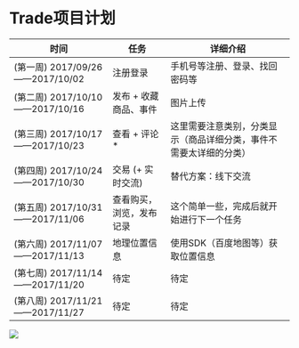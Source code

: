 # Trade项目计划

| 时间        | 任务    |  详细介绍  |
| --- | --- | --- |
|  (第一周) 2017/09/26——2017/10/02 | 注册登录 | 手机号等注册、登录、找回密码等 |
|  (第二周) 2017/10/10——2017/10/16 | 发布 + 收藏商品、事件 | 图片上传 |
|  (第三周) 2017/10/17——2017/10/23 | 查看 + 评论 * | 这里需要注意类别，分类显示（商品详细分类，事件不需要太详细的分类） |
|  (第四周) 2017/10/24——2017/10/30 | 交易 (+ 实时交流) | 替代方案：线下交流 |
|  (第五周) 2017/10/31——2017/11/06 | 查看购买，浏览，发布记录 | 这个简单一些，完成后就开始进行下一个任务 |
|  (第六周) 2017/11/07——2017/11/13 | 地理位置信息 | 使用SDK（百度地图等）获取位置信息 |
|  (第七周) 2017/11/14——2017/11/20 | 待定 | 待定 |
|  (第八周) 2017/11/21——2017/11/27 | 待定 | 待定 |


![](http://123.207.244.139/trade_doc/9_20/Image.png)
